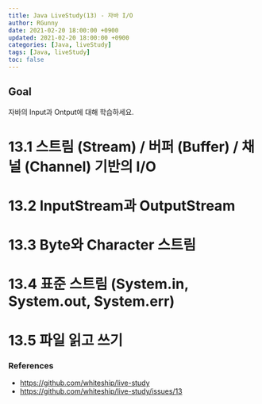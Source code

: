 ```yaml
---
title: Java LiveStudy(13) - 자바 I/O
author: RGunny
date: 2021-02-20 18:00:00 +0900
updated: 2021-02-20 18:00:00 +0900
categories: [Java, liveStudy]
tags: [Java, liveStudy]
toc: false
---
```


## Goal
자바의 Input과 Ontput에 대해 학습하세요.

# 13.1 스트림 (Stream) / 버퍼 (Buffer) / 채널 (Channel) 기반의 I/O

# 13.2 InputStream과 OutputStream

# 13.3 Byte와 Character 스트림

# 13.4 표준 스트림 (System.in, System.out, System.err)

# 13.5 파일 읽고 쓰기


### References

- https://github.com/whiteship/live-study
- https://github.com/whiteship/live-study/issues/13
